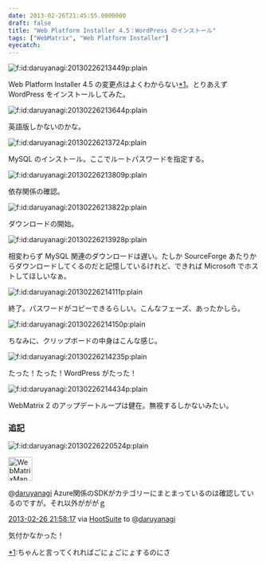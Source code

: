 ```yaml
---
date: 2013-02-26T21:45:55.0000000
draft: false
title: "Web Platform Installer 4.5：WordPress のインストール"
tags: ["WebMatrix", "Web Platform Installer"]
eyecatch: 
---
```

<p><span itemscope itemtype="http://schema.org/Photograph"><img src="20130226213449.png" alt="f:id:daruyanagi:20130226213449p:plain" title="f:id:daruyanagi:20130226213449p:plain" class="hatena-fotolife" itemprop="image"></span></p><p>Web Platform Installer 4.5 の変更点はよくわからない<a href="#f1" name="fn1" title="ちゃんと言ってくれればごにょごにょするのにさ">*1</a>。とりあえず WordPress をインストールしてみた。</p><p><span itemscope itemtype="http://schema.org/Photograph"><img src="20130226213644.png" alt="f:id:daruyanagi:20130226213644p:plain" title="f:id:daruyanagi:20130226213644p:plain" class="hatena-fotolife" itemprop="image"></span></p><p>英語版しかないのかな。</p><p><span itemscope itemtype="http://schema.org/Photograph"><img src="20130226213724.png" alt="f:id:daruyanagi:20130226213724p:plain" title="f:id:daruyanagi:20130226213724p:plain" class="hatena-fotolife" itemprop="image"></span></p><p>MySQL のインストール。ここでルートパスワードを指定する。</p><p><span itemscope itemtype="http://schema.org/Photograph"><img src="20130226213809.png" alt="f:id:daruyanagi:20130226213809p:plain" title="f:id:daruyanagi:20130226213809p:plain" class="hatena-fotolife" itemprop="image"></span></p><p>依存関係の確認。</p><p><span itemscope itemtype="http://schema.org/Photograph"><img src="20130226213822.png" alt="f:id:daruyanagi:20130226213822p:plain" title="f:id:daruyanagi:20130226213822p:plain" class="hatena-fotolife" itemprop="image"></span></p><p>ダウンロードの開始。</p><p><span itemscope itemtype="http://schema.org/Photograph"><img src="20130226213928.png" alt="f:id:daruyanagi:20130226213928p:plain" title="f:id:daruyanagi:20130226213928p:plain" class="hatena-fotolife" itemprop="image"></span></p><p>相変わらず MySQL 関連のダウンロードは遅い。たしか SourceForge あたりからダウンロードしてくるのだと記憶しているけれど、できれば Microsoft でホストしてほしいなぁ。</p><p><span itemscope itemtype="http://schema.org/Photograph"><img src="20130226214111.png" alt="f:id:daruyanagi:20130226214111p:plain" title="f:id:daruyanagi:20130226214111p:plain" class="hatena-fotolife" itemprop="image"></span></p><p>終了。パスワードがコピーできるらしい。こんなフェーズ、あったかしら。</p><p><span itemscope itemtype="http://schema.org/Photograph"><img src="20130226214150.png" alt="f:id:daruyanagi:20130226214150p:plain" title="f:id:daruyanagi:20130226214150p:plain" class="hatena-fotolife" itemprop="image"></span></p><p>ちなみに、クリップボードの中身はこんな感じ。</p><p><span itemscope itemtype="http://schema.org/Photograph"><img src="20130226214235.png" alt="f:id:daruyanagi:20130226214235p:plain" title="f:id:daruyanagi:20130226214235p:plain" class="hatena-fotolife" itemprop="image"></span></p><p>たった！たった！WordPress がたった！</p><p><span itemscope itemtype="http://schema.org/Photograph"><img src="20130226214434.png" alt="f:id:daruyanagi:20130226214434p:plain" title="f:id:daruyanagi:20130226214434p:plain" class="hatena-fotolife" itemprop="image"></span></p><p>WebMatrix 2 のアップデートループは健在。無視するしかないみたい。</p>

<div class="section">
<h3>追記</h3>
<p><span itemscope itemtype="http://schema.org/Photograph"><img src="20130226220524.png" alt="f:id:daruyanagi:20130226220524p:plain" title="f:id:daruyanagi:20130226220524p:plain" class="hatena-fotolife" itemprop="image"></span></p><p><div class="twitter-detail twitter-detail-left"><div class="twitter-detail-user"><a class="twitter-user-screen-name" href="http://twitter.com/WebMatrixMan"><img src="http://a0.twimg.com/profile_images/3223061420/07ec8d4091b368967f03885f42e9a62f_normal.jpeg" alt="WebMatrixMan" height="48" width="48"></a></div><div class="twitter-detail-tweet"><p class="twitter-detail-text">      @<a class="twitter-user-screen-name" href="http://twitter.com/daruyanagi" target="_top">daruyanagi</a> Azure関係のSDKがカテゴリーにまとまっているのは確認しているのですが。それ以外がががｇ</p><p class="twitter-detail-info"><a href="http://twitter.com/WebMatrixMan/status/306387711563005952" class="twitter-detail-info-permalink"><span class="twitter-detail-info-date">2013-02-26</span> <span class="twitter-detail-info-time">21:58:17</span></a> <span class="twitter-detail-info-source">via <a href="http://www.hootsuite.com" rel="nofollow">HootSuite</a></span> to @<a href="http://twitter.com/daruyanagi/status/306387415373848577"  class="twitter-user-screen-name">daruyanagi</a></p></div></div></p><p>気付かなかった！</p>

</div><div class="footnote">
<p class="footnote"><a href="#fn1" name="f1" class="footnote-number">*1</a><span class="footnote-delimiter">:</span><span class="footnote-text">ちゃんと言ってくれればごにょごにょするのにさ</span></p>
</div>